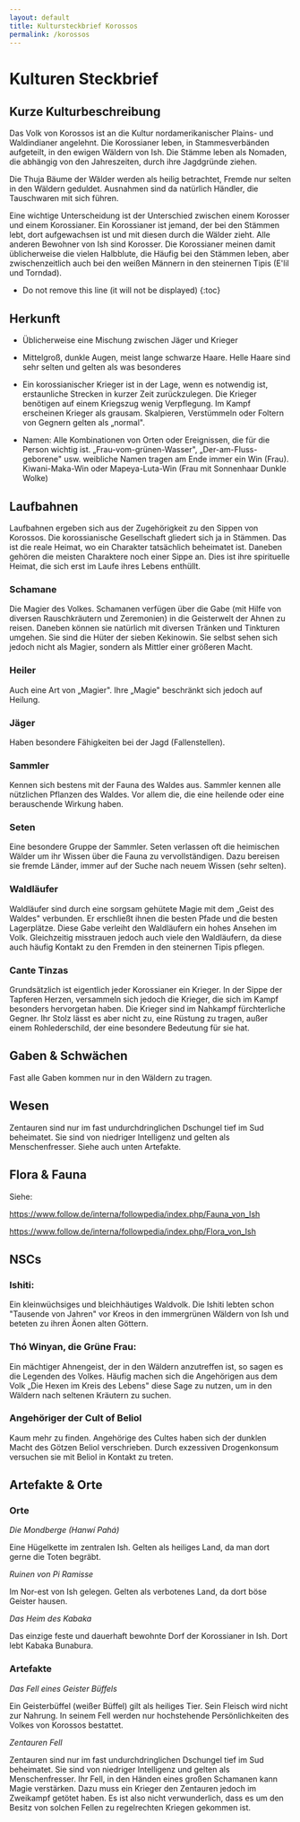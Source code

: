 ```yaml
---
layout: default
title: Kultursteckbrief Korossos
permalink: /korossos
---
```


# Kulturen Steckbrief

## Kurze Kulturbeschreibung 

Das Volk von Korossos ist an die Kultur nordamerikanischer Plains- und
Waldindianer angelehnt. Die Korossianer leben, in Stammesverbänden
aufgeteilt, in den ewigen Wäldern von Ish. Die Stämme leben als Nomaden,
die abhängig von den Jahreszeiten, durch ihre Jagdgründe ziehen.

Die Thuja Bäume der Wälder werden als heilig betrachtet, Fremde nur
selten in den Wäldern geduldet. Ausnahmen sind da natürlich Händler, die
Tauschwaren mit sich führen.

Eine wichtige Unterscheidung ist der Unterschied zwischen einem Korosser
und einem Korossianer. Ein Korossianer ist jemand, der bei den Stämmen
lebt, dort aufgewachsen ist und mit diesen durch die Wälder zieht. Alle
anderen Bewohner von Ish sind Korosser. Die Korossianer meinen damit
üblicherweise die vielen Halbblute, die Häufig bei den Stämmen leben,
aber zwischenzeitlich auch bei den weißen Männern in den steinernen
Tipis (E'lil und Torndad).

* Do not remove this line (it will not be displayed)
{:toc}

## Herkunft 

-   Üblicherweise eine Mischung zwischen Jäger und Krieger

-   Mittelgroß, dunkle Augen, meist lange schwarze Haare. Helle Haare
    sind sehr selten und gelten als was besonderes

-   Ein korossianischer Krieger ist in der Lage, wenn es notwendig ist,
    erstaunliche Strecken in kurzer Zeit zurückzulegen. Die Krieger
    benötigen auf einem Kriegszug wenig Verpflegung. Im Kampf erscheinen
    Krieger als grausam. Skalpieren, Verstümmeln oder Foltern von
    Gegnern gelten als „normal".

-   Namen: Alle Kombinationen von Orten oder Ereignissen, die für die
    Person wichtig ist. „Frau-vom-grünen-Wasser",
    „Der-am-Fluss-geborene" usw. weibliche Namen tragen am Ende immer
    ein Win (Frau). Kiwani-Maka-Win oder Mapeya-Luta-Win (Frau mit
    Sonnenhaar Dunkle Wolke)

## Laufbahnen

Laufbahnen ergeben sich aus der Zugehörigkeit zu den Sippen von
Korossos. Die korossianische Gesellschaft gliedert sich ja in Stämmen.
Das ist die reale Heimat, wo ein Charakter tatsächlich beheimatet ist.
Daneben gehören die meisten Charaktere noch einer Sippe an. Dies ist
ihre spirituelle Heimat, die sich erst im Laufe ihres Lebens enthüllt.

### Schamane

Die Magier des Volkes. Schamanen verfügen über die Gabe (mit Hilfe von
diversen Rauschkräutern und Zeremonien) in die Geisterwelt der Ahnen zu
reisen. Daneben können sie natürlich mit diversen Tränken und Tinkturen
umgehen. Sie sind die Hüter der sieben Kekinowin. Sie selbst sehen sich
jedoch nicht als Magier, sondern als Mittler einer größeren Macht.

### Heiler

Auch eine Art von „Magier". Ihre „Magie" beschränkt sich jedoch auf
Heilung.

### Jäger

Haben besondere Fähigkeiten bei der Jagd (Fallenstellen).

### Sammler

Kennen sich bestens mit der Fauna des Waldes aus. Sammler kennen alle
nützlichen Pflanzen des Waldes. Vor allem die, die eine heilende oder
eine berauschende Wirkung haben.

### Seten

Eine besondere Gruppe der Sammler. Seten verlassen oft die heimischen
Wälder um ihr Wissen über die Fauna zu vervollständigen. Dazu bereisen
sie fremde Länder, immer auf der Suche nach neuem Wissen (sehr selten).

### Waldläufer

Waldläufer sind durch eine sorgsam gehütete Magie mit dem „Geist des
Waldes" verbunden. Er erschließt ihnen die besten Pfade und die besten
Lagerplätze. Diese Gabe verleiht den Waldläufern ein hohes Ansehen im
Volk. Gleichzeitig misstrauen jedoch auch viele den Waldläufern, da
diese auch häufig Kontakt zu den Fremden in den steinernen Tipis
pflegen.

### Cante Tinzas

Grundsätzlich ist eigentlich jeder Korossianer ein Krieger. In der Sippe
der Tapferen Herzen, versammeln sich jedoch die Krieger, die sich im
Kampf besonders hervorgetan haben. Die Krieger sind im Nahkampf
fürchterliche Gegner. Ihr Stolz lässt es aber nicht zu, eine Rüstung zu
tragen, außer einem Rohlederschild, der eine besondere Bedeutung für sie
hat.

## Gaben & Schwächen

Fast alle Gaben kommen nur in den Wäldern zu tragen.

## Wesen

Zentauren sind nur im fast undurchdringlichen Dschungel tief im Sud
beheimatet. Sie sind von niedriger Intelligenz und gelten als
Menschenfresser. Siehe auch unten Artefakte.

## Flora & Fauna

Siehe:

<https://www.follow.de/interna/followpedia/index.php/Fauna_von_Ish>

<https://www.follow.de/interna/followpedia/index.php/Flora_von_Ish>

## NSCs

### Ishiti:

Ein kleinwüchsiges und bleichhäutiges Waldvolk. Die Ishiti lebten schon
\"Tausende von Jahren\" vor Kreos in den immergrünen Wäldern von Ish und
beteten zu ihren Äonen alten Göttern.

### Thó Winyan, die Grüne Frau:

Ein mächtiger Ahnengeist, der in den Wäldern anzutreffen ist, so sagen
es die Legenden des Volkes. Häufig machen sich die Angehörigen aus dem
Volk „Die Hexen im Kreis des Lebens" diese Sage zu nutzen, um in den
Wäldern nach seltenen Kräutern zu suchen.

### Angehöriger der Cult of Beliol

Kaum mehr zu finden. Angehörige des Cultes haben sich der dunklen Macht
des Götzen Beliol verschrieben. Durch exzessiven Drogenkonsum versuchen
sie mit Beliol in Kontakt zu treten.

## Artefakte & Orte

### Orte

*Die Mondberge (Hanwí Pahá)*

Eine Hügelkette im zentralen Ish. Gelten als heiliges Land, da man dort
gerne die Toten begräbt.

*Ruinen von Pi Ramisse*

Im Nor-est von Ish gelegen. Gelten als verbotenes Land, da dort böse
Geister hausen.

*Das Heim des Kabaka*

Das einzige feste und dauerhaft bewohnte Dorf der Korossianer in Ish.
Dort lebt Kabaka Bunabura.

### Artefakte

*Das Fell eines Geister Büffels*

Ein Geisterbüffel (weißer Büffel) gilt als heiliges Tier. Sein Fleisch
wird nicht zur Nahrung. In seinem Fell werden nur hochstehende
Persönlichkeiten des Volkes von Korossos bestattet.

*Zentauren Fell*

Zentauren sind nur im fast undurchdringlichen Dschungel tief im Sud
beheimatet. Sie sind von niedriger Intelligenz und gelten als
Menschenfresser. Ihr Fell, in den Händen eines großen Schamanen kann
Magie verstärken. Dazu muss ein Krieger den Zentauren jedoch im
Zweikampf getötet haben. Es ist also nicht verwunderlich, dass es um den
Besitz von solchen Fellen zu regelrechten Kriegen gekommen ist.
